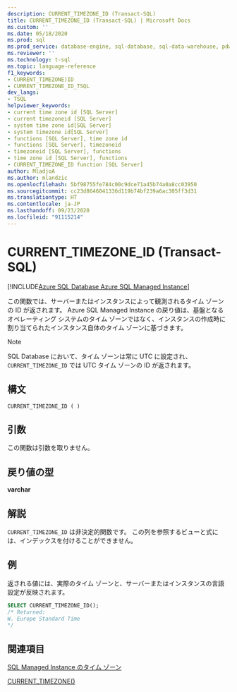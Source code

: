 ```yaml
---
description: CURRENT_TIMEZONE_ID (Transact-SQL)
title: CURRENT_TIMEZONE_ID (Transact-SQL) | Microsoft Docs
ms.custom: ''
ms.date: 05/18/2020
ms.prod: sql
ms.prod_service: database-engine, sql-database, sql-data-warehouse, pdw
ms.reviewer: ''
ms.technology: t-sql
ms.topic: language-reference
f1_keywords:
- CURRENT_TIMEZONE)ID
- CURRENT_TIMEZONE_ID_TSQL
dev_langs:
- TSQL
helpviewer_keywords:
- current time zone id [SQL Server]
- current timezoneid [SQL Server]
- system time zone id[SQL Server]
- system timezone id[SQL Server]
- functions [SQL Server], time zone id
- functions [SQL Server], timezoneid
- timezoneid [SQL Server], functions
- time zone id [SQL Server], functions
- CURRENT_TIMEZONE_ID function [SQL Server]
author: MladjoA
ms.author: mlandzic
ms.openlocfilehash: 5bf98755fe784c00c9dce71a45b74a0a8cc03950
ms.sourcegitcommit: cc23d8646041336d119b74bf239a6ac305ff3d31
ms.translationtype: HT
ms.contentlocale: ja-JP
ms.lasthandoff: 09/23/2020
ms.locfileid: "91115214"
---
```

# <a name="current_timezone_id-transact-sql"></a>CURRENT_TIMEZONE_ID (Transact-SQL)

[!INCLUDE[Azure SQL Database Azure SQL Managed Instance](../../includes/applies-to-version/asdb-asdbmi.md)]

この関数では、サーバーまたはインスタンスによって観測されるタイム ゾーンの ID が返されます。 Azure SQL Managed Instance の戻り値は、基盤となるオペレーティング システムのタイム ゾーンではなく、インスタンスの作成時に割り当てられたインスタンス自体のタイム ゾーンに基づきます。
  
> [!NOTE]  
> SQL Database において、タイム ゾーンは常に UTC に設定され、`CURRENT_TIMEZONE_ID` では UTC タイム ゾーンの ID が返されます。
  
## <a name="syntax"></a>構文  
  
```syntaxsql
CURRENT_TIMEZONE_ID ( )  
```
  
## <a name="arguments"></a>引数

この関数は引数を取りません。
  
## <a name="return-type"></a>戻り値の型  

**varchar**
  
## <a name="remarks"></a>解説  

`CURRENT_TIMEZONE_ID` は非決定的関数です。 この列を参照するビューと式には、インデックスを付けることができません。
  
## <a name="example"></a>例

返される値には、実際のタイム ゾーンと、サーバーまたはインスタンスの言語設定が反映されます。

```sql
SELECT CURRENT_TIMEZONE_ID();  
/* Returned:  
W. Europe Standard Time
*/
```  
  
## <a name="see-also"></a>関連項目

[SQL Managed Instance のタイム ゾーン](https://docs.microsoft.com/azure/sql-database/sql-database-managed-instance-timezone)

[CURRENT_TIMEZONE()](https://docs.microsoft.com/sql/t-sql/functions/current-timezone-transact-sql)
